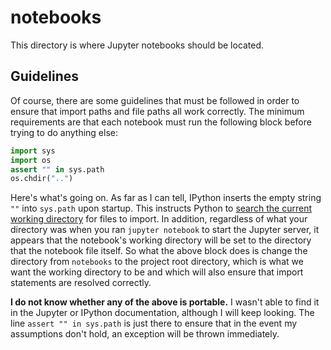 # notebooks
This directory is where Jupyter notebooks should be located.

## Guidelines
Of course, there are some guidelines that must be followed in order to ensure that import paths and file paths all work correctly. The minimum requirements are that each notebook must run the following block before trying to do anything else:
```python
import sys
import os
assert "" in sys.path
os.chdir("..")
```
Here's what's going on. As far as I can tell, IPython inserts the empty string `""` into `sys.path` upon startup. This instructs Python to [search the current working directory](https://docs.python.org/3.6/library/sys.html#sys.path) for files to import. In addition, regardless of what your directory was when you ran `jupyter notebook` to start the Jupyter server, it appears that the notebook's working directory will be set to the directory that the notebook file itself. So what the above block does is change the directory from `notebooks` to the project root directory, which is what we want the working directory to be and which will also ensure that import statements are resolved correctly.

**I do not know whether any of the above is portable.** I wasn't able to find it in the Jupyter or IPython documentation, although I will keep looking. The line `assert "" in sys.path` is just there to ensure that in the event my assumptions don't hold, an exception will be thrown immediately.
